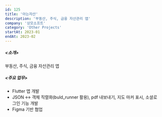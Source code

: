 ```yaml
---
id: 125
title: '아는자산'
description: '부동산, 주식, 금융 자산관리 앱'
company: '상모소프트'
category: 'Other Projects'
startAt: 2023-01
endAt: 2023-02
---
```


##### <소개>

부동산, 주식, 금융 자산관리 앱

##### <주요 업무>

- Flutter 앱 개발
- JSON ↔ 객체 직렬화(buld_runner 활용), pdf 내보내기, 지도 마커 표시, 소셜로그인 기능 개발
- Figma 기반 협업
